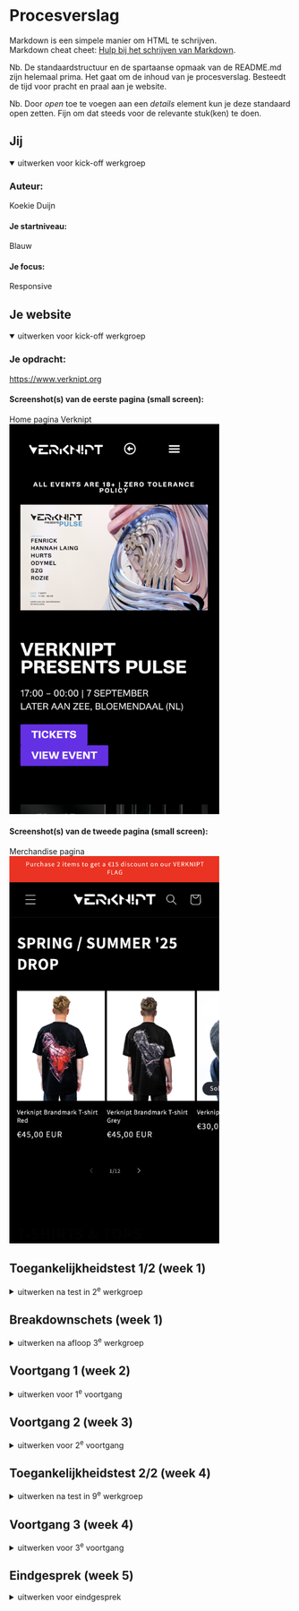 # Procesverslag
Markdown is een simpele manier om HTML te schrijven.  
Markdown cheat cheet: [Hulp bij het schrijven van Markdown](https://github.com/adam-p/markdown-here/wiki/Markdown-Cheatsheet).

Nb. De standaardstructuur en de spartaanse opmaak van de README.md zijn helemaal prima. Het gaat om de inhoud van je procesverslag. Besteedt de tijd voor pracht en praal aan je website.

Nb. Door *open* toe te voegen aan een *details* element kun je deze standaard open zetten. Fijn om dat steeds voor de relevante stuk(ken) te doen.





## Jij

<details open>
  <summary>uitwerken voor kick-off werkgroep</summary>

  ### Auteur:
  Koekie Duijn

  #### Je startniveau:
  Blauw

  #### Je focus:
  Responsive
 
</details>





## Je website

<details open>
  <summary>uitwerken voor kick-off werkgroep</summary>

  ### Je opdracht:
  https://www.verknipt.org

  #### Screenshot(s) van de eerste pagina (small screen): 
  Home pagina Verknipt  
  <img src="/readme-images/verknipt_pagina1.png" width="375px" alt="Afbeelding van de website verknipt home pagina">
  

  #### Screenshot(s) van de tweede pagina (small screen):
  Merchandise pagina
  <img src="/readme-images/verknip1_pagina2.png" width="375px" alt="Afbeelding van de website verknipt Merchandise pagina ">
 
</details>



## Toegankelijkheidstest 1/2 (week 1)

<details>
  <summary>uitwerken na test in 2<sup>e</sup> werkgroep</summary>

  ### Bevindingen
  - alle knoppen hebben paarse kleur
  - Heel veel rode validate
  - kan niet alle knoppen navigeren met tab
  - geen hover
  - geen h1 
  - alleen maar h2 
  - er staat de tekst in een afbeelding 
  - kon niet testen met media om dat er geen video of animatie zijn
  - geen focus states
  - geen darkmode
  - website gebruikt geen :selection colors
</details>



## Breakdownschets (week 1)

<details>
  <summary>uitwerken na afloop 3<sup>e</sup> werkgroep</summary>

  ### de hele pagina: 
  <img src="/readme-images/bd_1.png" width="375px" alt="breakdown van de hele pagina1">
  <img src="/readme-images/bd_2.png" width="375px" alt="breakdown van de hele pagina2">

  ### dynamisch deel (afbeelingen die naar links en rechts kunnen. Ze zijn ook links naar andere pagina): 
  <img src="/readme-images/bd_3.png" width="375px" alt="afbeelingen die naar links en rechts kunnen">


</details>





## Voortgang 1 (week 2)

<details>
  <summary>uitwerken voor 1<sup>e</sup> voortgang</summary>

  ### Stand van zaken
  Wat ik lastig vond was dat ik niet veel Engelse woorden die om een code te schrijven. Ik moest veel opzoeken totdat het werkt. Voor mijn voortganggesprek heb ik alleen een begin van mijn gekozen website omdat ik vooral bezig met oefeningen was. Wat ik moeilijk vond aan mijn gekozen webstie is de hamburger manu. Daarnaast vond ik het zo raar dat de afbeeldingen van mijn live versie niet werkt terwijl de offline versie wel werkt.
<img src="/readme-images/voor_voortgang1.png" width="375px" alt="website offline">
<img src="/readme-images/voor_voortgang2.png" width="375px" alt="website online">
 


  ### Verslag van meeting
  hier na afloop snel de uitkomsten van de meeting vastleggen

  - Docent was positief over mijn website dus ik kan verder werken.

</details>





## Voortgang 2 (week 3)

<details>
  <summary>uitwerken voor 2<sup>e</sup> voortgang</summary>

  ### Stand van zaken
  Hamburger menu is goed gelukt doordat ik de oefening heb gemaakt. Ik vond het moeilijk maar nadat mijn hamburger menu gelukt was vond coderen erg leuk geworden. Ik vind het leuk om mooie en leuke website te maken :D
  <img src="/readme-images/voor_voortgang2.png" width="375px" alt="afbeelding nagemaakte website Verknipt">
  <img src="/readme-images/voor_voortgang2.1.png" width="375px" alt="afbeelding nagemaakte website Verknipt navigaties">




  ### Verslag van meeting
  hier na afloop snel de uitkomsten van de meeting vastleggen

  - Studentassistent heeft mij geholpen om juiste article te zetten waar het moet zijn.
  - De studentassistent heeft gecheckt of mijn H1 waarin een logo correct staat.

</details>





## Toegankelijkheidstest 2/2 (week 4)

<details>
  <summary>uitwerken na test in 9<sup>e</sup> werkgroep</summary>

  ### Bevindingen
  - knoppen zien eruit als knoppen en links zien eruit als links.
  - Hover en focusstage zijn aanwezig.
  - Alles staat op groen in de HTML-validator.
  - De webstie kan de beweeging uitzetten als bezoeker dat niet wil hebben.
  - Website gebruikt alt tag.
  - H1 is een keer gerbruikt.
  - H1, h2, h3 en p zitten op de juiste volgorde.
  - Website heeft een andere mode. (kerstmode).


</details>





## Voortgang 3 (week 4)

<details>
  <summary>uitwerken voor 3<sup>e</sup> voortgang</summary>

  ### Stand van zaken
  Wat ik lastig vond van deze week is over de tag a. Op merchandise pagina heb ik een afbeeling die ook een link heeft om naar volgende pagina te gaan. Wat ik wil doen is een afbeelding en h2 het zelfde link hebben. Dus ik wil aan docent vragen om die a tag moet om de afbeeling en h2 heen? 


  ### Verslag van meeting
  hier na afloop snel de uitkomsten van de meeting vastleggen

  - Docent heeft mij geholpen met coole hoverstage van afbeeldingen
  - Docent heeft mij geholpen met goede formulier maken.
  

</details>





## Eindgesprek (week 5)

<details>
  <summary>uitwerken voor eindgesprek</summary>

  ### Je uitkomst - karakteristiek screenshots:
  <img src="readme-images/dummy-plaatje.jpg" width="375px" alt="uitomst opdracht 1">


  ### Dit ging goed/Heb ik geleerd: 
  Korte omschrijving met plaatjes

  <img src="readme-images/dummy-plaatje.jpg" width="375px" alt="top">


  ### Dit was lastig/Is niet gelukt:
  Korte omschrijving met plaatjes

  <img src="readme-images/dummy-plaatje.jpg" width="375px" alt="bummer">
</details>





